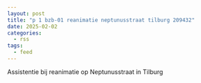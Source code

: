 ```yaml
---
layout: post
title: "p 1 bzb-01 reanimatie neptunusstraat tilburg 209432"
date: 2025-02-02
categories: 
  - rss
tags: 
  - feed
---
```


Assistentie bij reanimatie op Neptunusstraat in Tilburg
